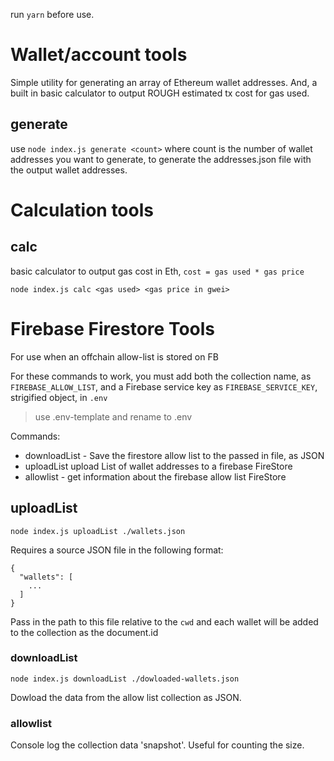 run `yarn` before use.

# Wallet/account tools

Simple utility for generating an array of Ethereum wallet addresses.
And, a built in basic calculator to output ROUGH estimated tx cost for gas used.

## generate

use `node index.js generate <count>` where count is the number of wallet addresses you want to generate, to generate the addresses.json file with the output wallet addresses.

# Calculation tools

## calc

basic calculator to output gas cost in Eth,
`cost = gas used * gas price`

```
node index.js calc <gas used> <gas price in gwei>
```

# Firebase Firestore Tools

For use when an offchain allow-list is stored on FB

For these commands to work, you must add both the collection name, as `FIREBASE_ALLOW_LIST`, and a Firebase service key as `FIREBASE_SERVICE_KEY`, strigified object, in `.env`

> use .env-template and rename to .env

Commands:

- downloadList <writepath> - Save the firestore allow list to the passed in <writepath> file, as JSON
- uploadList <source> upload List of wallet addresses to a firebase FireStore
- allowlist - get information about the firebase allow list FireStore

## uploadList <source>

`node index.js uploadList ./wallets.json`

Requires a source JSON file in the following format:

```
{
  "wallets": [
    ...
  ]
}
```

Pass in the path to this file relative to the `cwd` and each wallet will be added to the collection as the document.id

### downloadList <writepath>

`node index.js downloadList ./dowloaded-wallets.json `

Dowload the data from the allow list collection as JSON.

### allowlist

Console log the collection data 'snapshot'. Useful for counting the size.
